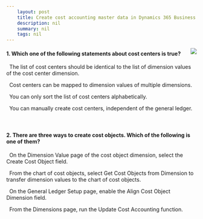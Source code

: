 ```yaml
---
    layout: post
    title: Create cost accounting master data in Dynamics 365 Business Central  
    description: nil
    summary: nil
    tags: nil
---
```



 <a target="_blank" href="https://docs.microsoft.com/en-us/learn/modules/master-data-dynamics-365-business-central/5-check/"><i class="fas fa-external-link-alt"></i> </a>
 <img align="right" src="https://docs.microsoft.com/en-us/learn/achievements/master-data-dynamics-365-business-central.svg">
####  1. Which one of the following statements about cost centers is true?


<i class='far fa-square'></i> &nbsp;&nbsp;The list of cost centers should be identical to the list of dimension values of the cost center dimension.

<i class='far fa-square'></i> &nbsp;&nbsp;Cost centers can be mapped to dimension values of multiple dimensions.

<i class='far fa-square'></i> &nbsp;&nbsp;You can only sort the list of cost centers alphabetically.

<i class='fas fa-check-square' style='color: Dodgerblue;'></i> &nbsp;&nbsp;You can manually create cost centers, independent of the general ledger.
<br />
<br />
<br />

####  2. There are three ways to create cost objects. Which of the following is one of them?


<i class='far fa-square'></i> &nbsp;&nbsp;On the Dimension Value page of the cost object dimension, select the Create Cost Object field.

<i class='fas fa-check-square' style='color: Dodgerblue;'></i> &nbsp;&nbsp;From the chart of cost objects, select Get Cost Objects from Dimension to transfer dimension values to the chart of cost objects.

<i class='far fa-square'></i> &nbsp;&nbsp;On the General Ledger Setup page, enable the Align Cost Object Dimension field.

<i class='far fa-square'></i> &nbsp;&nbsp;From the Dimensions page, run the Update Cost Accounting function.
<br />
<br />
<br />
